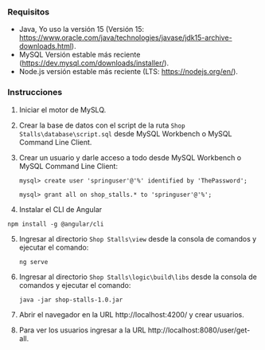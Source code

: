 ### Requisitos

- Java, Yo uso la versión 15 (Versión 15: https://www.oracle.com/java/technologies/javase/jdk15-archive-downloads.html).
- MySQL Versión estable más reciente (https://dev.mysql.com/downloads/installer/).
- Node.js versión estable más reciente (LTS: https://nodejs.org/en/).

### Instrucciones

1. Iniciar el motor de MySLQ.
2. Crear la base de datos con el script de la ruta ```Shop Stalls\database\script.sql``` desde MySQL Workbench o MySQL Command Line Client.
3. Crear un usuario y darle acceso a todo desde MySQL Workbench o MySQL Command Line Client:

	```mysql> create user 'springuser'@'%' identified by 'ThePassword';```
	
	```mysql> grant all on shop_stalls.* to 'springuser'@'%';```

4. Instalar el CLI de Angular

```npm install -g @angular/cli```

5. Ingresar al directorio ```Shop Stalls\view``` desde la consola de comandos y ejecutar el comando:
	
	```ng serve```

6. Ingresar al directorio ```Shop Stalls\logic\build\libs``` desde la consola de comandos y ejecutar el comando:

	```java -jar shop-stalls-1.0.jar```

7. Abrir el navegador en la URL http://localhost:4200/ y crear usuarios.
8. Para ver los usuarios ingresar a la URL http://localhost:8080/user/get-all.